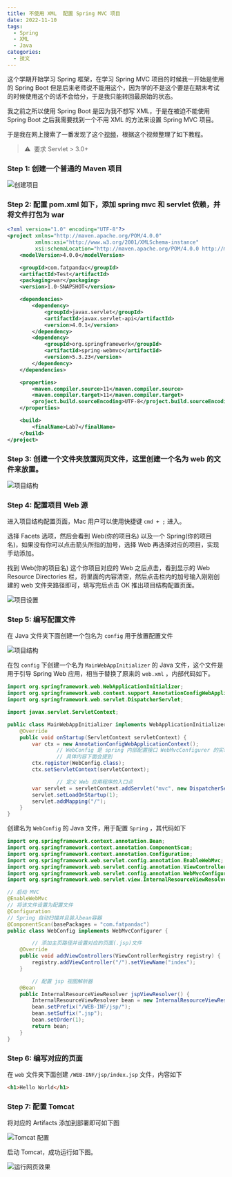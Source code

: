 ```yaml
---
title: 不使用 XML  配置 Spring MVC 项目
date: 2022-11-10
tags:
  - Spring
  - XML
  - Java
categories:
  - 技文
---
```


这个学期开始学习 Spring 框架，在学习 Spring MVC 项目的时候我一开始是使用的 Spring Boot 但是后来老师说不能用这个，因为学的不是这个要是在期末考试的时候使用这个的话不会给分，于是我只能转回最原始的状态。

<!-- more -->

我之前之所以使用 Spring Boot 是因为我不想写 XML，于是在被迫不能使用 Spring Boot 之后我需要找到一个不用 XML 的方法来设置 Spring MVC 项目。

于是我在网上搜索了一番发现了这个[视频](https://www.youtube.com/watch?v=Hk7fRv-GHpM&t=909s&ab_channel=SeleniumExpress)，根据这个视频整理了如下教程。

> ⚠️  要求 Servlet > 3.0+

### Step 1: 创建一个普通的 Maven 项目

![创建项目](/images/no_xml_start_spring_mvc_project_5.png)

### Step 2: 配置 pom.xml 如下，添加 spring mvc 和 servlet 依赖，并将文件打包为 war

```xml
<?xml version="1.0" encoding="UTF-8"?>
<project xmlns="http://maven.apache.org/POM/4.0.0"
         xmlns:xsi="http://www.w3.org/2001/XMLSchema-instance"
         xsi:schemaLocation="http://maven.apache.org/POM/4.0.0 http://maven.apache.org/xsd/maven-4.0.0.xsd">
    <modelVersion>4.0.0</modelVersion>

    <groupId>com.fatpandac</groupId>
    <artifactId>Test</artifactId>
    <packaging>war</packaging>
    <version>1.0-SNAPSHOT</version>

    <dependencies>
        <dependency>
            <groupId>javax.servlet</groupId>
            <artifactId>javax.servlet-api</artifactId>
            <version>4.0.1</version>
        </dependency>
        <dependency>
            <groupId>org.springframework</groupId>
            <artifactId>spring-webmvc</artifactId>
            <version>5.3.23</version>
        </dependency>
    </dependencies>

    <properties>
        <maven.compiler.source>11</maven.compiler.source>
        <maven.compiler.target>11</maven.compiler.target>
        <project.build.sourceEncoding>UTF-8</project.build.sourceEncoding>
    </properties>

    <build>
        <finalName>Lab7</finalName>
    </build>
</project>
```

### Step 3: 创建一个文件夹放置网页文件，这里创建一个名为 web 的文件来放置。

![项目结构](/images/no_xml_start_spring_mvc_project_6.png)

### Step 4: 配置项目 Web 源

进入项目结构配置页面，Mac 用户可以使用快捷键 `cmd + ;` 进入。

选择 Facets 选项，然后会看到 Web(你的项目名) 以及一个 Spring(你的项目名)，如果没有你可以点击箭头所指的加号，选择 Web 再选择对应的项目，实现手动添加。

找到 Web(你的项目名) 这个你项目对应的 Web 之后点击，看到显示的 Web Resource Directories 栏，将里面的内容清空，然后点击栏内的加号输入刚刚创建的 web 文件夹路径即可，填写完后点击 OK 推出项目结构配置页面。

![项目设置](/images/no_xml_start_spring_mvc_project_1.png)

### Step 5: 编写配置文件

在 Java 文件夹下面创建一个包名为 `config` 用于放置配置文件

![项目结构](/images/no_xml_start_spring_mvc_project_2.png)

在包 `config` 下创建一个名为 `MainWebAppInitializer` 的 Java 文件，这个文件是用于引导 Spring Web 应用，相当于替换了原来的 `web.xml` ，内部代码如下。

```java
import org.springframework.web.WebApplicationInitializer;
import org.springframework.web.context.support.AnnotationConfigWebApplicationContext;
import org.springframework.web.servlet.DispatcherServlet;

import javax.servlet.ServletContext;

public class MainWebAppInitializer implements WebApplicationInitializer {
    @Override
    public void onStartup(ServletContext servletContext) {
        var ctx = new AnnotationConfigWebApplicationContext();
				// WebConfig 是 spring 内部配置接口 WebMvcConfigurer 的实现，
				// 具体内容下面会提到
        ctx.register(WebConfig.class);
        ctx.setServletContext(servletContext);

				// 定义 Web 应用程序的入口点
        var servlet = servletContext.addServlet("mvc", new DispatcherServlet(ctx));
        servlet.setLoadOnStartup(1);
        servlet.addMapping("/");
    }
}
```

创建名为 `WebConfig` 的 Java 文件，用于配置 `Spring` ，其代码如下

```java
import org.springframework.context.annotation.Bean;
import org.springframework.context.annotation.ComponentScan;
import org.springframework.context.annotation.Configuration;
import org.springframework.web.servlet.config.annotation.EnableWebMvc;
import org.springframework.web.servlet.config.annotation.ViewControllerRegistry;
import org.springframework.web.servlet.config.annotation.WebMvcConfigurer;
import org.springframework.web.servlet.view.InternalResourceViewResolver;

// 启动 MVC
@EnableWebMvc
// 将该文件设置为配置文件
@Configuration
// Spring 自动扫描并且装入bean容器
@ComponentScan(basePackages = "com.fatpandac")
public class WebConfig implements WebMvcConfigurer {

		// 添加主页路径并设置对应的页面(.jsp)文件
    @Override
    public void addViewControllers(ViewControllerRegistry registry) {
        registry.addViewController("/").setViewName("index");
    }

		// 配置 jsp 视图解析器
    @Bean
    public InternalResourceViewResolver jspViewResolver() {
        InternalResourceViewResolver bean = new InternalResourceViewResolver();
        bean.setPrefix("/WEB-INF/jsp/");
        bean.setSuffix(".jsp");
        bean.setOrder(1);
        return bean;
    }
}
```

### Step 6: 编写对应的页面

在 `web` 文件夹下面创建 `/WEB-INF/jsp/index.jsp` 文件，内容如下

```html
<h1>Hello World</h1>
```

### Step 7: 配置 Tomcat

将对应的 Artifacts 添加到部署即可如下图

![Tomcat 配置](/images/no_xml_start_spring_mvc_project_3.png)

启动 Tomcat，成功运行如下图。

![运行网页效果](/images/no_xml_start_spring_mvc_project_4.png)

<GiscusComments />
